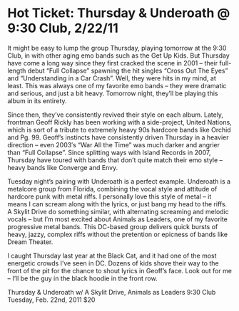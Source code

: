 # Hot Ticket: Thursday & Underoath @ 9:30 Club, 2/22/11
It might be easy to lump the group Thursday, playing tomorrow at the 9:30 Club, in with other aging emo bands such as the Get Up Kids. But Thursday have come a long way since they first cracked the scene in 2001 – their full-length debut “Full Collapse” spawning the hit singles “Cross Out The Eyes” and “Understanding in a Car Crash”. Well, they were hits in my mind, at least. This was always one of my favorite emo bands – they were dramatic and serious, and just a bit heavy. Tomorrow night, they’ll be playing this album in its entirety.

Since then, they’ve consistently revived their style on each album. Lately, frontman Geoff Rickly has been working with a side-project, United Nations, which is sort of a tribute to extremely heavy 90s hardcore bands like Orchid and Pg. 99. Geoff’s instincts have consistently driven Thursday in a heavier direction – even 2003′s “War All the Time” was much darker and angrier than “Full Collapse”. Since splitting ways with Island Records in 2007, Thursday have toured with bands that don’t quite match their emo style – heavy bands like Converge and Envy.

Tuesday night’s pairing with Underoath is a perfect example. Underoath is a metalcore group from Florida, combining the vocal style and attitude of hardcore punk with metal riffs. I personally love this style of metal – it means I can scream along with the lyrics, or just bang my head to the riffs. A Skylit Drive do something similar, with alternating screaming and melodic vocals – but I’m most excited about Animals as Leaders, one of my favorite progressive metal bands. This DC-based group delivers quick bursts of heavy, jazzy, complex riffs without the pretention or epicness of bands like Dream Theater.

I caught Thursday last year at the Black Cat, and it had one of the most energetic crowds I’ve seen in DC. Dozens of kids shove their way to the front of the pit for the chance to shout lyrics in Geoff’s face. Look out for me – I’ll be the guy in the black hoodie in the front row.

Thursday & Underoath
w/ A Skylit Drive, Animals as Leaders
9:30 Club
Tuesday, Feb. 22nd, 2011
$20